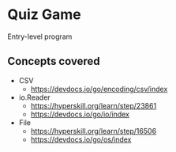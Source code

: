 # Quiz Game

Entry-level program



## Concepts covered

- CSV
  - https://devdocs.io/go/encoding/csv/index
- io.Reader
  - https://hyperskill.org/learn/step/23861
  - https://devdocs.io/go/io/index
- File
  - https://hyperskill.org/learn/step/16506
  - https://devdocs.io/go/os/index